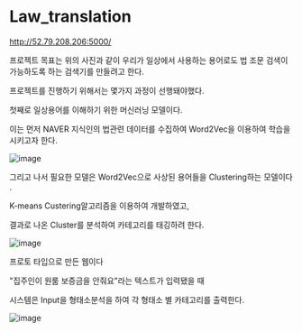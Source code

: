 # Law_translation


http://52.79.208.206:5000/



프로젝트 목표는 위의 사진과 같이 우리가 일상에서 사용하는 용어로도 법 조문 검색이 가능하도록 하는 검색기를 만들려고 한다.



프로젝트를 진행하기 위해서는 몇가지 과정이 선행돼야했다.

첫째로 일상용어를 이해하기 위한 머신러닝 모델이다. 

이는 먼저 NAVER 지식인의 법관련 데이터를 수집하여 Word2Vec을 이용하여 학습을 시키고자 한다.



![image](https://user-images.githubusercontent.com/28247914/42813786-103b35b8-89fd-11e8-9f3b-90ea87233d09.png)


그리고 나서 필요한 모델은  Word2Vec으로 사상된 용어들을 Clustering하는 모델이다 .

K-means Custering알고리즘을 이용하여 개발하였고,

결과로 나온 Cluster를 분석하여 카테고리를 태깅하려 한다. 


![image](https://user-images.githubusercontent.com/28247914/42813800-2068fc5e-89fd-11e8-92f0-3cd71755119e.png)


프로토 타입으로 만든 웹이다

"집주인이 원룸 보증금을 안줘요"라는 텍스트가 입력됐을 때 

시스템은 Input을 형태소분석을 하여 각 형태소 별 카테고리를 출력한다.


![image](https://user-images.githubusercontent.com/28247914/42813812-282f0f50-89fd-11e8-8864-fad8bf642cf4.png)



